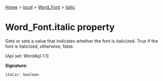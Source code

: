 [Home](./index) &gt; [local](local.md) &gt; [Word\_Font](local.word_font.md) &gt; [italic](local.word_font.italic.md)

# Word\_Font.italic property

Gets or sets a value that indicates whether the font is italicized. True if the font is italicized, otherwise, false. 

 \[Api set: WordApi 1.1\]

**Signature:**
```javascript
italic: boolean
```
